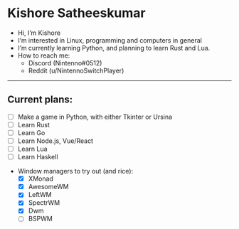 # Kishore Satheeskumar

- Hi, I’m Kishore
- I’m interested in Linux, programming and computers in general
- I’m currently learning Python, and planning to learn Rust and Lua.
- How to reach me:
  - Discord (Nintenno#0512)
  - Reddit (u/NintennoSwitchPlayer)

---

## Current plans:

- [ ] Make a game in Python, with either Tkinter or Ursina
- [ ] Learn Rust
- [ ] Learn Go
- [ ] Learn Node.js, Vue/React
- [ ] Learn Lua
- [ ] Learn Haskell
- Window managers to try out (and rice):
  - [x] XMonad
  - [x] AwesomeWM
  - [x] LeftWM
  - [x] SpectrWM
  - [x] Dwm
  - [ ] BSPWM
